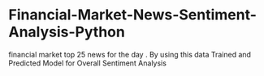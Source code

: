 # Financial-Market-News-Sentiment-Analysis-Python
financial market top 25 news for the day . By using this data Trained and Predicted Model for Overall Sentiment Analysis   


